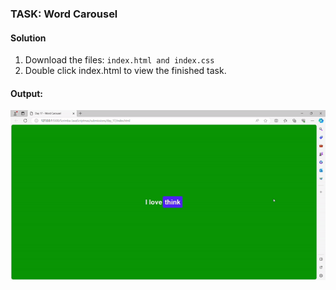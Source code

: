 ### TASK: Word Carousel

#### Solution

1. Download the files: `index.html and index.css`
2. Double click index.html to view the finished task.

#### Output:
![The output](../../assets/day-17-submission.gif)

